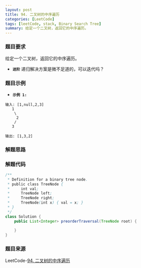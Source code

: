 ```yaml
---
layout: post
title: 94. 二叉树的中序遍历
categories: [LeetCode]
tags: [leetCode, stack, Binary Search Tree]
summary: 给定一个二叉树，返回它的中序遍历。
---
```


### 题目要求
给定一个二叉树，返回它的中序遍历。

- **`进阶`** 
递归解决方案是微不足道的，可以迭代吗？

### 题目示例
- **`示例 1:`** 
```
输入: [1,null,2,3]
   1
    \
     2
    /
   3

输出: [1,3,2]
```


### 解题思路



### 解题代码
```java
/**
 * Definition for a binary tree node.
 * public class TreeNode {
 *     int val;
 *     TreeNode left;
 *     TreeNode right;
 *     TreeNode(int x) { val = x; }
 * }
 */
class Solution {
    public List<Integer> preorderTraversal(TreeNode root) {
        
    }
}
```

### 题目来源
LeetCode-[94. 二叉树的中序遍历](https://leetcode-cn.com/problems/binary-tree-inorder-traversal/)